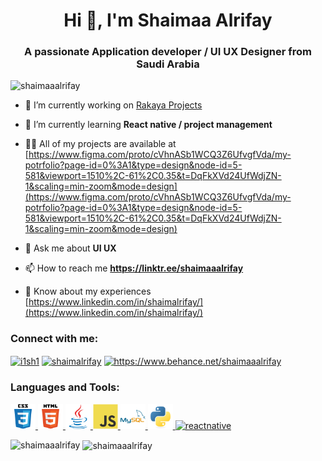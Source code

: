 <h1 align="center">Hi 👋, I'm Shaimaa Alrifay</h1>
<h3 align="center">A passionate Application developer / UI UX Designer from Saudi Arabia</h3>

<p align="left"> <img src="https://komarev.com/ghpvc/?username=shaimaaalrifay&label=Profile%20views&color=0e75b6&style=flat" alt="shaimaaalrifay" /> </p>

- 🔭 I’m currently working on [Rakaya Projects](https://www.rakaya.sa/)

- 🌱 I’m currently learning **React native / project management**

- 👨‍💻 All of my projects are available at [https://www.figma.com/proto/cVhnASb1WCQ3Z6UfvgfVda/my-potrfolio?page-id=0%3A1&type=design&node-id=5-581&viewport=1510%2C-61%2C0.35&t=DqFkXVd24UfWdjZN-1&scaling=min-zoom&mode=design](https://www.figma.com/proto/cVhnASb1WCQ3Z6UfvgfVda/my-potrfolio?page-id=0%3A1&type=design&node-id=5-581&viewport=1510%2C-61%2C0.35&t=DqFkXVd24UfWdjZN-1&scaling=min-zoom&mode=design)

- 💬 Ask me about **UI UX**

- 📫 How to reach me **https://linktr.ee/shaimaaalrifay**

- 📄 Know about my experiences [https://www.linkedin.com/in/shaimalrifay/](https://www.linkedin.com/in/shaimalrifay/)

<h3 align="left">Connect with me:</h3>
<p align="left">
<a href="https://twitter.com/i1sh1" target="blank"><img align="center" src="https://raw.githubusercontent.com/rahuldkjain/github-profile-readme-generator/master/src/images/icons/Social/twitter.svg" alt="i1sh1" height="30" width="40" /></a>
<a href="https://linkedin.com/in/shaimalrifay" target="blank"><img align="center" src="https://raw.githubusercontent.com/rahuldkjain/github-profile-readme-generator/master/src/images/icons/Social/linked-in-alt.svg" alt="shaimalrifay" height="30" width="40" /></a>
<a href="https://www.behance.net/https://www.behance.net/shaimaaalrifay" target="blank"><img align="center" src="https://raw.githubusercontent.com/rahuldkjain/github-profile-readme-generator/master/src/images/icons/Social/behance.svg" alt="https://www.behance.net/shaimaaalrifay" height="30" width="40" /></a>
</p>

<h3 align="left">Languages and Tools:</h3>
<p align="left"> <a href="https://www.w3schools.com/css/" target="_blank" rel="noreferrer"> <img src="https://raw.githubusercontent.com/devicons/devicon/master/icons/css3/css3-original-wordmark.svg" alt="css3" width="40" height="40"/> </a> <a href="https://www.w3.org/html/" target="_blank" rel="noreferrer"> <img src="https://raw.githubusercontent.com/devicons/devicon/master/icons/html5/html5-original-wordmark.svg" alt="html5" width="40" height="40"/> </a> <a href="https://www.java.com" target="_blank" rel="noreferrer"> <img src="https://raw.githubusercontent.com/devicons/devicon/master/icons/java/java-original.svg" alt="java" width="40" height="40"/> </a> <a href="https://developer.mozilla.org/en-US/docs/Web/JavaScript" target="_blank" rel="noreferrer"> <img src="https://raw.githubusercontent.com/devicons/devicon/master/icons/javascript/javascript-original.svg" alt="javascript" width="40" height="40"/> </a> <a href="https://www.mysql.com/" target="_blank" rel="noreferrer"> <img src="https://raw.githubusercontent.com/devicons/devicon/master/icons/mysql/mysql-original-wordmark.svg" alt="mysql" width="40" height="40"/> </a> <a href="https://www.python.org" target="_blank" rel="noreferrer"> <img src="https://raw.githubusercontent.com/devicons/devicon/master/icons/python/python-original.svg" alt="python" width="40" height="40"/> </a> <a href="https://reactnative.dev/" target="_blank" rel="noreferrer"> <img src="https://reactnative.dev/img/header_logo.svg" alt="reactnative" width="40" height="40"/> </a> </p>

<p><img align="left" src="https://github-readme-stats.vercel.app/api/top-langs?username=shaimaaalrifay&show_icons=true&locale=en&layout=compact" alt="shaimaaalrifay" /></p>

<p>&nbsp;<img align="center" src="https://github-readme-stats.vercel.app/api?username=shaimaaalrifay&show_icons=true&locale=en" alt="shaimaaalrifay" /></p>

